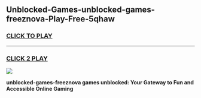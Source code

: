 
## Unblocked-Games-unblocked-games-freeznova-Play-Free-5qhaw
<h3>
<a href="https://premium76.site?title=unblocked-games-freeznova&ref=17A">CLICK TO PLAY</a></h3>
<hr>

<h3>
<a href="https://premium76.site?title=unblocked-games-freeznova&ref=17A">CLICK 2 PLAY</a>
  
</h3>

<a href="https://premium76.site?title=unblocked-games-freeznova&ref=17A"><img src="https://clearcache.store/games.png"></a>


**unblocked-games-freeznova games unblocked: Your Gateway to Fun and Accessible Online Gaming**
